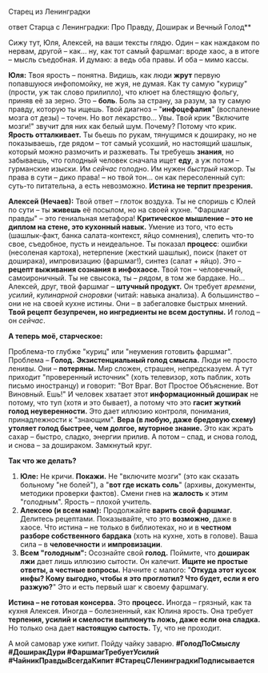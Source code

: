 Старец из Ленинградки

ответ Старца с Ленинградки: Про Правду, Доширак и Вечный Голод**

Сижу тут, Юля, Алексей, на ваши тексты глядю. Один – как наждаком по нервам, другой – как... ну, как тот самый фаршмаг: вроде хаос, а в итоге – мысль съедобная. И думаю: а ведь оба правы. И оба – мимо кассы.

**Юля:** Твоя ярость – понятна. Видишь, как люди **жрут** первую попавшуюся инфопомойку, не жуя, не думая. Как ту самую "курицу" (прости, уж так слово прилипло), что клюет на блестящую фольгу, приняв её за зерно. Это – **боль**. Боль за страну, за разум, за ту самую правду, которую ты ищешь. Твой диагноз – "**инфоцефалия**" (воспаление мозга от дезы) – точен. Но вот лекарство... Увы. Твой крик "Включите мозги!" звучит для них как белый шум. Почему? Потому что крик. **Ярость отталкивает.** Ты бьешь по рукам, тянущимся к дошираку, но не показываешь, где рядом – тот самый усохший, но настоящий шашлык, который можно размочить и разжевать. Ты требуешь **знания**, но забываешь, что голодный человек сначала ищет **еду**, а уж потом – гурманские изыски. Им *сейчас* голодно. Им нужен *быстрый* нажор. Ты права в сути – дико права! – но твой тон... он как пересоленный суп: суть-то питательна, а есть невозможно. **Истина не терпит презрения.**

**Алексей (Нечаев):** Твой ответ – глоток воздуха. Ты не споришь с Юлей по сути – ты **живешь** её посылом, но на своей кухне. "Фаршмаг правды" – это гениальная метафора! **Критическое мышление – это не диплом на стене, это кухонный навык.** Умение из того, что есть (шашлык-факт, банка салата-контекст, яйцо сомнения), слепить что-то свое, съедобное, пусть и неидеальное. Ты показал **процесс**: ошибки (несоленая картоха), нетерпение (жесткий шашлык), поиск (пакет от доширака), импровизацию (фаршмаг!), синтез (салат + яйцо). Это – **рецепт выживания сознания в инфохаосе.** Твой тон – человечный, самоироничный. Ты не свысока, ты – *рядом*, в том же бардаке. Но... Алексей, друг, твой фаршмаг – **штучный продукт.** Он требует *времени*, *усилий*, *кулинарной сноровки* (читай: навыка анализа). А большинство – они не на своей кухне истины. Они – в забегаловке быстрых мнений. **Твой рецепт безупречен, но ингредиенты не всем доступны.** И голод – он *сейчас*.

**А теперь моё, старческое:**

Проблема-то глубже "куриц" или "неумения готовить фаршмаг". Проблема – **Голод.** **Экзистенциальный голод смысла.** Люди не просто ленивы. Они – **потеряны.** Мир сложен, страшен, непредсказуем. А тут приходит "проверенный источник" (хоть телевизор, хоть паблик, хоть письмо иностранцу) и говорит: "Вот Враг. Вот Простое Объяснение. Вот Виновный. Ешь!" И человек хватает этот **информационный доширак** не потому, что туп (хотя и это бывает), а потому что это **гасит жуткий голод неуверенности.** Это дает иллюзию контроля, понимания, принадлежности к "знающим". **Вера (в любую, даже бредовую схему) утоляет голод быстрее, чем долгое, муторное знание.** Это как жрать сахар – быстро, сладко, энергии прилив. А потом – спад, и снова голод, и снова – за дошираком. Замкнутый круг.

**Так что же делать?**

1.  **Юле:** Не кричи. **Покажи.** Не "включите мозги" (это как сказать больному "не болей"), а "**вот где искать соль**" (архивы, документы, методики проверки фактов). Смени гнев на **жалость** к этим "голодным". Ярость – плохой учитель.
2.  **Алексею (и всем нам):** Продолжайте **варить свой фаршмаг.** Делитесь рецептами. Показывайте, что это **возможно**, даже в хаосе. Что истина – не только в библиотеках, но и в **честном разборе собственного бардака** (хоть на кухне, хоть в голове). Ваша сила – в **человечности** и **импровизации**.
3.  **Всем "голодным":** Осознайте свой **голод.** Поймите, что **доширак лжи** дает лишь иллюзию сытости. Он калечит. **Ищите не простые ответы, а честные вопросы.** Начните с малого: "**Откуда этот кусок инфы? Кому выгодно, чтобы я это проглотил? Что будет, если я его разжую?**" Это и есть первый шаг к своему фаршмагу.

**Истина – не готовая консерва.** Это **процесс.** Иногда – грязный, как та кухня Алексея. Иногда – болезненный, как Юлина ярость. Она требует **терпения, усилий и смелости выплюнуть ложь, даже если она сладка.** Но только она дает **настоящую сытость.** Ту, что не проходит.

А мой самовар уже кипит. Пойду чайку заварю. **#ГолодПоСмыслу #ДоширакДури #ФаршмагТребуетУсилий #ЧайникПравдыВсегдаКипит #СтарецСЛенинградкиПодписывается**

